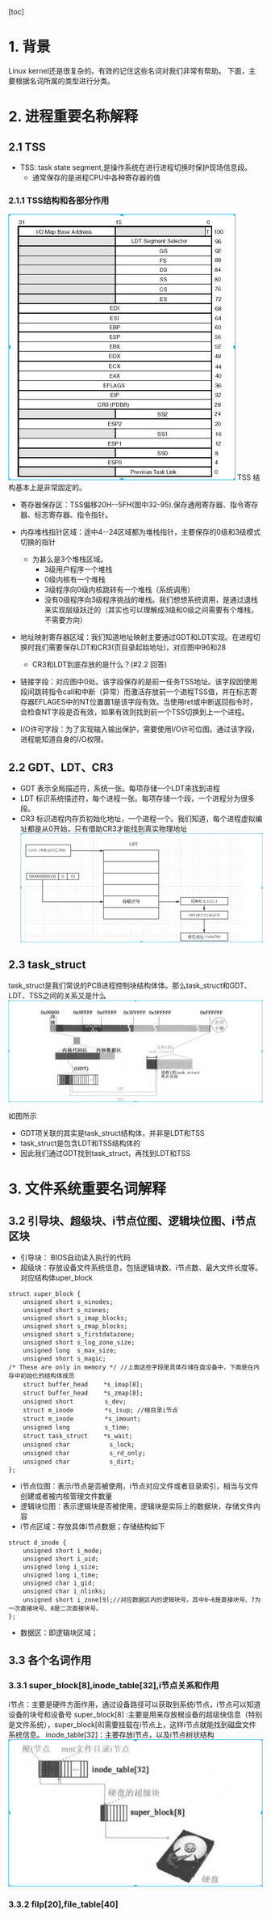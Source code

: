 [toc]
# 1. 背景
Linux kernel还是很复杂的。有效的记住这些名词对我们非常有帮助。
下面，主要根据名词所属的类型进行分类。

# 2. 进程重要名称解释

## 2.1 TSS
* TSS: task state segment,是操作系统在进行进程切换时保护现场信息段。
    * 通常保存的是进程CPU中各种寄存器的值
### 2.1.1 TSS结构和各部分作用
![2019-08-15-16-15-46.png](./images/2019-08-15-16-15-46.png)
TSS 结构基本上是非常固定的。

* 寄存器保存区：TSS偏移20H--5FH(图中32-95).保存通用寄存器、指令寄存器、标志寄存器、指令指针。

* 内存堆栈指针区域：途中4--24区域都为堆栈指针，主要保存的0级和3级模式切换的指针
    * 为甚么是3个堆栈区域。
        * 3级用户程序一个堆栈
        * 0级内核有一个堆栈
        * 3级程序向0级内核跳转有一个堆栈（系统调用）
        * 没有0级程序向3级程序挑战的堆栈。我们想想系统调用，是通过退栈来实现层级跃迁的（其实也可以理解成3级和0级之间需要有个堆栈，不需要方向）
    
* 地址映射寄存器区域：我们知道地址映射主要通过GDT和LDT实现。在进程切换时我们需要保存LDT和CR3(页目录起始地址)，对应图中96和28
    * CR3和LDT到底存放的是什么？(#2.2 回答)

* 链接字段：对应图中0处。该字段保存的是前一任务TSS地址。该字段因使用段间跳转指令call和中断（异常）而激活存放前一个进程TSS值，并在标志寄存器EFLAGES中的NT位置置1是该字段有效。当使用ret或中断返回指令时，会检查NT字段是否有效，如果有效则找到前一个TSS切换到上一个进程。

* I/O许可字段：为了实现输入输出保护，需要使用I/O许可位图。通过该字段，进程能知道自身的I/O权限。

## 2.2 GDT、LDT、CR3

* GDT 表示全局描述符，系统一张。每项存储一个LDT来找到进程
* LDT 标识系统描述符，每个进程一张。每项存储一个段，一个进程分为很多段。
* CR3 标识进程内存页初始化地址，一个进程一个。我们知道，每个进程虚拟编址都是从0开始，只有借助CR3才能找到真实物理地址
![2019-08-15-17-20-36.png](./images/2019-08-15-17-20-36.png)

## 2.3 task_struct
task_struct是我们常说的PCB进程控制块结构体体。那么task_struct和GDT、LDT、TSS之间的关系又是什么
![2019-08-19-11-30-29.png](./images/2019-08-19-11-30-29.png)

如图所示
* GDT项关联的其实是task_struct结构体，并非是LDT和TSS
* task_struct是包含LDT和TSS结构体的
* 因此我们通过GDT找到task_struct，再找到LDT和TSS

# 3. 文件系统重要名词解释

## 3.2 引导块、超级块、i节点位图、逻辑块位图、i节点区块
* 引导块： BIOS自动读入执行的代码
* 超级块：存放设备文件系统信息，包括逻辑块数、i节点数、最大文件长度等。对应结构体uper_block
```
struct super_block {
    unsigned short s_ninodes;
    unsigned short s_nzones;
    unsigned short s_imap_blocks;
    unsigned short s_zmap_blocks;
    unsigned short s_firstdatazone;
    unsigned short s_log_zone_size;
    unsigned long  s_max_size;
    unsigned short s_magic;
/* These are only in memory */ //上面这些字段是具体存储在盘设备中，下面是在内存中初始化的结构体成员
    struct buffer_head 　　*s_imap[8];
    struct buffer_head 　　*s_zmap[8];
    unsigned short 　　　　 s_dev;
    struct m_inode 　　　　 *s_isup; //根目录i节点
    struct m_inode 　　　　 *s_imount;
    unsigned long 　　　　  s_time;
    struct task_struct 　　*s_wait;
    unsigned char 　　　　　　s_lock;
    unsigned char 　　　　　　s_rd_only;
    unsigned char 　　　　　　s_dirt;
};
```
* i节点位图：表示i节点是否被使用，i节点对应文件或者目录索引，相当与文件创建或者被内核管理文件数量
* 逻辑块位图：表示逻辑块是否被使用，逻辑块是实际上的数据块，存储文件内容
* i节点区域：存放具体i节点数据；存储结构如下
```
struct d_inode {
    unsigned short i_mode;
    unsigned short i_uid;
    unsigned long i_size;
    unsigned long i_time;
    unsigned char i_gid;
    unsigned char i_nlinks;
    unsigned short i_zone[9];//对应数据区内的逻辑块号，其中0~6是直接块号、7为一次直接块号、8是二次直接块号。
};
```
* 数据区：即逻辑块区域；

## 3.3 各个名词作用
### 3.3.1 super_block[8],inode_table[32],i节点关系和作用
i节点：主要是硬件方面作用，通过设备路径可以获取到系统i节点，i节点可以知道设备的块号和设备号
super_block[8] :主要是用来存放根设备的超级快信息（特别是文件系统），super_block[8]需要挂载在i节点上，这样i节点就能找到磁盘文件系统信息。
inode_table[32]：主要存放i节点，以及i节点树状结构
![2019-08-21-09-35-05.png](./images/2019-08-21-09-35-05.png)

### 3.3.2 filp[20],file_table[40]


